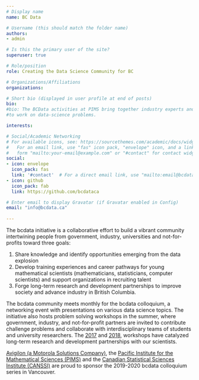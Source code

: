 ```yaml
---
# Display name
name: BC Data

# Username (this should match the folder name)
authors:
- admin

# Is this the primary user of the site?
superuser: true

# Role/position
role: Creating the Data Science Community for BC

# Organizations/Affiliations
organizations:

# Short bio (displayed in user profile at end of posts)
bio:
#bio: The BCData activities at PIMS bring together industry experts and academics
#to work on data-science problems.

interests:

# Social/Academic Networking
# For available icons, see: https://sourcethemes.com/academic/docs/widgets/#icons
#   For an email link, use "fas" icon pack, "envelope" icon, and a link in the
#   form "mailto:your-email@example.com" or "#contact" for contact widget.
social:
- icon: envelope
  icon_pack: fas
  link: '#contact'  # For a direct email link, use "mailto:email@bcdata.ca".  
- icon: github 
  icon_pack: fab
  link: https://github.com/bcdataca

# Enter email to display Gravatar (if Gravatar enabled in Config)
email: "info@bcdata.ca"
  
---
```

The bcdata initiative is a collaborative effort to build a vibrant community
intertwining people from government, industry, universities and not-for-profits
toward three goals:

1. Share knowledge and identify opportunities emerging from the data explosion
1. Develop training experiences and career pathways for young mathematical
scientists (mathematicians, statisticians, computer scientists) and support
organizations in recruiting talent
1. Forge long-term research and development partnerships to improve society and
advance industry in British Columbia.

The bcdata community meets monthly for the bcdata colloquium, a networking
event with presentations on various data science topics.  The initiative also
hosts problem solving workshops in the summer, where government, industry, and
not-for-profit partners are invited to contribute challenge problems and
collaborate with interdisciplinary teams of students and university
researchers. The [2017](http://workshop.bcdata.ca/2017/) and
[2018](http://workshop.bcdata.ca/2018/), workshops have catalyzed long-term
research and development partnerships with our scientists.

[Avigilon (a Motorola Solutions Company)](http://avigilon.com/), the [Pacific
Institute for the Mathematical Sciences (PIMS)](https://www.pims.math.ca) and
the [Canadian Statistical Sciences Institute (CANSSI)](http://canssi.ca) are
proud to sponsor the 2019-2020 bcdata colloquium series in Vancouver.
